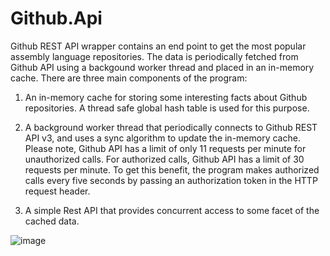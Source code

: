 # Github.Api

Github REST API wrapper contains an end point to get the most popular assembly language repositories. The data is periodically 
fetched from Github API using a backgound worker thread and placed in an in-memory cache. There are three main components of the program:


1. An in-memory cache for storing some interesting facts about Github repositories. A thread safe global hash table is used for this purpose.

2. A background worker thread that periodically connects to Github REST API v3, and uses a sync algorithm to update the in-memory cache. Please note, Github API has a limit of only 11 requests per minute for unauthorized calls. For authorized calls, Github API has a limit of 30 requests per minute. To get this benefit, the program makes authorized calls every five seconds by passing an authorization token in the HTTP request header.

3. A simple Rest API that provides concurrent access to some facet of the cached data.


![image](https://user-images.githubusercontent.com/44266076/82735168-abb26980-9ced-11ea-979c-c547e4390f70.png)



